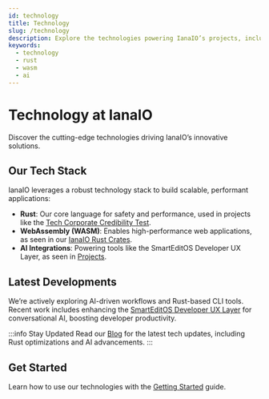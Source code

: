 ```yaml
---
id: technology
title: Technology
slug: /technology
description: Explore the technologies powering IanaIO’s projects, including Rust, WebAssembly, and AI integrations.
keywords:
  - technology
  - rust
  - wasm
  - ai
---
```


# Technology at IanaIO

Discover the cutting-edge technologies driving IanaIO’s innovative solutions.

## Our Tech Stack

IanaIO leverages a robust technology stack to build scalable, performant applications:

- **Rust**: Our core language for safety and performance, used in projects like the [Tech Corporate Credibility Test](/projects/tech-corporate-credibility-test).
- **WebAssembly (WASM)**: Enables high-performance web applications, as seen in our [IanaIO Rust Crates](/).
- **AI Integrations**: Powering tools like the SmartEditOS Developer UX Layer, as seen in [Projects](/projects/smarteditos-developer-ux-layer).

## Latest Developments

We’re actively exploring AI-driven workflows and Rust-based CLI tools. Recent work includes enhancing the [SmartEditOS Developer UX Layer](/projects/smarteditos-developer-ux-layer) for conversational AI, boosting developer productivity.

:::info Stay Updated
Read our [Blog](/blog) for the latest tech updates, including Rust optimizations and AI advancements.
:::

## Get Started

Learn how to use our technologies with the [Getting Started](/getting-started) guide.
